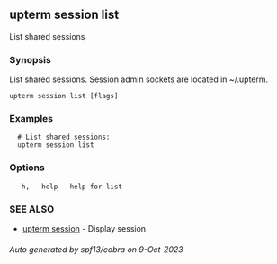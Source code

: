 ## upterm session list

List shared sessions

### Synopsis

List shared sessions. Session admin sockets are located in ~/.upterm.

```
upterm session list [flags]
```

### Examples

```
  # List shared sessions:
  upterm session list
```

### Options

```
  -h, --help   help for list
```

### SEE ALSO

* [upterm session](upterm_session.md)	 - Display session

###### Auto generated by spf13/cobra on 9-Oct-2023
